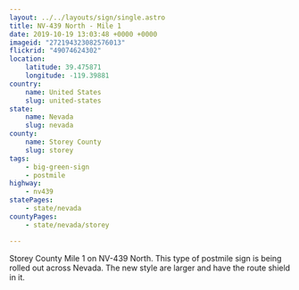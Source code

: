 ```yaml
---
layout: ../../layouts/sign/single.astro
title: NV-439 North - Mile 1
date: 2019-10-19 13:03:48 +0000 +0000
imageid: "272194323082576013"
flickrid: "49074624302"
location:
    latitude: 39.475871
    longitude: -119.39881
country:
    name: United States
    slug: united-states
state:
    name: Nevada
    slug: nevada
county:
    name: Storey County
    slug: storey
tags:
    - big-green-sign
    - postmile
highway:
    - nv439
statePages:
    - state/nevada
countyPages:
    - state/nevada/storey

---
```

Storey County Mile 1 on NV-439 North.  This type of postmile sign is being rolled out across Nevada.  The new style are larger and have the route shield in it.